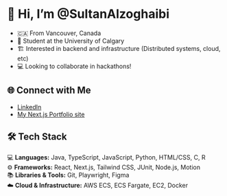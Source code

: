 # 👋 Hi, I’m @SultanAlzoghaibi  
- 🇨🇦 From Vancouver, Canada 
- 🏫 Student at the University of Calgary  
- 🏗️ Interested in backend and infrastructure (Distributed systems, cloud, etc) 
- 💻 Looking to collaborate in hackathons!  

## 🌐 Connect with Me  
- [LinkedIn](https://www.linkedin.com/in/sultan-alzoghaibi-3b99a0250/)  
- [My Next.js Portfolio site](https://sultan-alzoghaibi.com/)  

## 🛠️ Tech Stack   
💻 **Languages:**              Java, TypeScript, JavaScript, Python, HTML/CSS, C, R  
⚙️ **Frameworks:**             React, Next.js, Tailwind CSS, JUnit, Node.js, Motion  
📚 **Libraries & Tools:**      Git, Playwright, Figma  
☁️ **Cloud & Infrastructure:** AWS ECS, ECS Fargate, EC2, Docker
